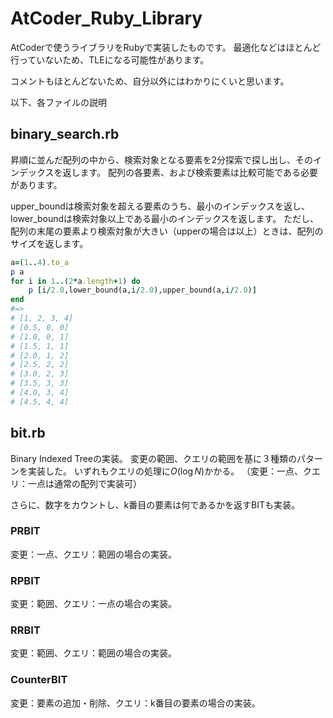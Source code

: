 # AtCoder_Ruby_Library

AtCoderで使うライブラリをRubyで実装したものです。
最適化などはほとんど行っていないため、TLEになる可能性があります。

コメントもほとんどないため、自分以外にはわかりにくいと思います。

以下、各ファイルの説明

## binary_search.rb

昇順に並んだ配列の中から、検索対象となる要素を2分探索で探し出し、そのインデックスを返します。
配列の各要素、および検索要素は比較可能である必要があります。

upper_boundは検索対象を超える要素のうち、最小のインデックスを返し、lower_boundは検索対象以上である最小のインデックスを返します。
ただし、配列の末尾の要素より検索対象が大きい（upperの場合は以上）ときは、配列のサイズを返します。

```ruby
a=(1..4).to_a
p a
for i in 1..(2*a.length+1) do
    p [i/2.0,lower_bound(a,i/2.0),upper_bound(a,i/2.0)]
end
#=>
# [1, 2, 3, 4]
# [0.5, 0, 0]
# [1.0, 0, 1]
# [1.5, 1, 1]
# [2.0, 1, 2]
# [2.5, 2, 2]
# [3.0, 2, 3]
# [3.5, 3, 3]
# [4.0, 3, 4]
# [4.5, 4, 4]
```


## bit.rb
Binary Indexed Treeの実装。
変更の範囲、クエリの範囲を基に３種類のパターンを実装した。
いずれもクエリの処理に$O(\log N)$かかる。
（変更：一点、クエリ：一点は通常の配列で実装可）

さらに、数字をカウントし、k番目の要素は何であるかを返すBITも実装。

### PRBIT
変更：一点、クエリ：範囲の場合の実装。
### RPBIT
変更：範囲、クエリ：一点の場合の実装。
### RRBIT
変更：範囲、クエリ：範囲の場合の実装。
### CounterBIT
変更：要素の追加・削除、クエリ：k番目の要素の場合の実装。
